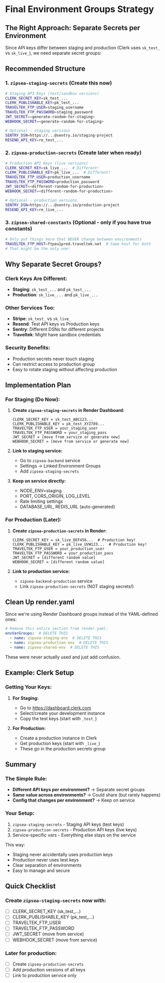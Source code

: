 # Final Environment Groups Strategy

## The Right Approach: Separate Secrets per Environment

Since API keys differ between staging and production (Clerk uses `sk_test_` vs `sk_live_`), we need separate secret groups:

## Recommended Structure

### 1. `zipsea-staging-secrets` (Create this now)
```bash
# Staging API Keys (test/sandbox versions)
CLERK_SECRET_KEY=sk_test_...
CLERK_PUBLISHABLE_KEY=pk_test_...
TRAVELTEK_FTP_USER=staging_username
TRAVELTEK_FTP_PASSWORD=staging_password
JWT_SECRET=<generate-random-for-staging>
WEBHOOK_SECRET=<generate-random-for-staging>

# Optional - staging versions
SENTRY_DSN=https://...@sentry.io/staging-project
RESEND_API_KEY=re_test_...
```

### 2. `zipsea-production-secrets` (Create later when ready)
```bash
# Production API Keys (live versions)
CLERK_SECRET_KEY=sk_live_...  # Different!
CLERK_PUBLISHABLE_KEY=pk_live_...  # Different!
TRAVELTEK_FTP_USER=production_username
TRAVELTEK_FTP_PASSWORD=production_password
JWT_SECRET=<different-random-for-production>
WEBHOOK_SECRET=<different-random-for-production>

# Optional - production versions
SENTRY_DSN=https://...@sentry.io/production-project
RESEND_API_KEY=re_live_...
```

### 3. `zipsea-shared-constants` (Optional - only if you have true constants)
```bash
# Only put things here that NEVER change between environments
TRAVELTEK_FTP_HOST=ftpeu1prod.traveltek.net  # Same host for both
# That might be the only one!
```

## Why Separate Secret Groups?

### Clerk Keys Are Different:
- **Staging**: `sk_test_...` and `pk_test_...`
- **Production**: `sk_live_...` and `pk_live_...`

### Other Services Too:
- **Stripe**: `sk_test_` vs `sk_live_`
- **Resend**: Test API keys vs Production keys
- **Sentry**: Different DSNs for different projects
- **Traveltek**: Might have sandbox credentials

### Security Benefits:
- Production secrets never touch staging
- Can restrict access to production group
- Easy to rotate staging without affecting production

## Implementation Plan

### For Staging (Do Now):

1. **Create `zipsea-staging-secrets` in Render Dashboard:**
   ```
   CLERK_SECRET_KEY = sk_test_ABC123...
   CLERK_PUBLISHABLE_KEY = pk_test_XYZ789...
   TRAVELTEK_FTP_USER = your_staging_user
   TRAVELTEK_FTP_PASSWORD = your_staging_pass
   JWT_SECRET = [move from service or generate new]
   WEBHOOK_SECRET = [move from service or generate new]
   ```

2. **Link to staging service:**
   - Go to `zipsea-backend` service
   - Settings → Linked Environment Groups
   - Add `zipsea-staging-secrets`

3. **Keep on service directly:**
   - NODE_ENV=staging
   - PORT, CORS_ORIGIN, LOG_LEVEL
   - Rate limiting settings
   - DATABASE_URL, REDIS_URL (auto-generated)

### For Production (Later):

1. **Create `zipsea-production-secrets` in Render:**
   ```
   CLERK_SECRET_KEY = sk_live_DEF456...  # Production key!
   CLERK_PUBLISHABLE_KEY = pk_live_UVW123...  # Production key!
   TRAVELTEK_FTP_USER = your_production_user
   TRAVELTEK_FTP_PASSWORD = your_production_pass
   JWT_SECRET = [different random value]
   WEBHOOK_SECRET = [different random value]
   ```

2. **Link to production service:**
   - `zipsea-backend-production` service
   - Link `zipsea-production-secrets` (NOT staging secrets!)

## Clean Up render.yaml

Since we're using Render Dashboard groups instead of the YAML-defined ones:

```yaml
# Remove this entire section from render.yaml:
envVarGroups:  # DELETE THIS
  - name: zipsea-staging-env  # DELETE THIS
  - name: zipsea-production-env  # DELETE THIS
  - name: zipsea-shared-env  # DELETE THIS
```

These were never actually used and just add confusion.

## Example: Clerk Setup

### Getting Your Keys:

1. **For Staging:**
   - Go to https://dashboard.clerk.com
   - Select/create your development instance
   - Copy the test keys (start with `_test_`)

2. **For Production:**
   - Create a production instance in Clerk
   - Get production keys (start with `_live_`)
   - These go in the production secrets group

## Summary

### The Simple Rule:
- **Different API keys per environment?** → Separate secret groups
- **Same value across environments?** → Could share (but rarely happens)
- **Config that changes per environment?** → Keep on service

### Your Setup:
1. `zipsea-staging-secrets` - Staging API keys (test keys)
2. `zipsea-production-secrets` - Production API keys (live keys)
3. Service-specific vars - Everything else stays on the service

This way:
- Staging never accidentally uses production keys
- Production never uses test keys
- Clear separation of environments
- Easy to manage and secure

## Quick Checklist

### Create `zipsea-staging-secrets` now with:
- [ ] CLERK_SECRET_KEY (sk_test_...)
- [ ] CLERK_PUBLISHABLE_KEY (pk_test_...)
- [ ] TRAVELTEK_FTP_USER
- [ ] TRAVELTEK_FTP_PASSWORD
- [ ] JWT_SECRET (move from service)
- [ ] WEBHOOK_SECRET (move from service)

### Later for production:
- [ ] Create `zipsea-production-secrets`
- [ ] Add production versions of all keys
- [ ] Link to production service only